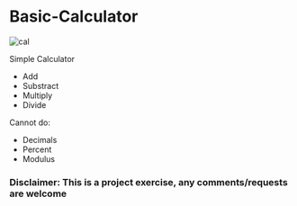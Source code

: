 # Basic-Calculator

![cal](https://user-images.githubusercontent.com/99987269/161057039-1abdb442-8aed-4fc4-9602-aa5fbffbeb55.png)

Simple Calculator

- Add
- Substract
- Multiply
- Divide

Cannot do:

- Decimals
- Percent
- Modulus

### Disclaimer: This is a project exercise, any comments/requests are welcome
